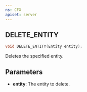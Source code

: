 ```yaml
---
ns: CFX
apiset: server
---
```

## DELETE_ENTITY

```c
void DELETE_ENTITY(Entity entity);
```

Deletes the specified entity.

## Parameters

- **entity**: The entity to delete.

